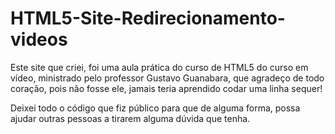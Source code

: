 # HTML5-Site-Redirecionamento-videos

Este site que criei, foi uma aula prática do curso de HTML5 do curso em vídeo, ministrado pelo professor Gustavo Guanabara, que agradeço de todo coração, pois não fosse ele, jamais teria aprendido codar uma linha sequer!

Deixei todo o código que fiz público para que de alguma forma, possa ajudar outras pessoas a tirarem alguma dúvida que tenha.  
